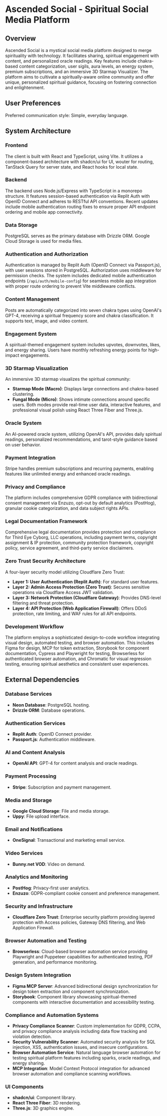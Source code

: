 # Ascended Social - Spiritual Social Media Platform

## Overview
Ascended Social is a mystical social media platform designed to merge spirituality with technology. It facilitates sharing, spiritual engagement with content, and personalized oracle readings. Key features include chakra-based content categorization, user sigils, aura levels, an energy system, premium subscriptions, and an immersive 3D Starmap Visualizer. The platform aims to cultivate a spiritually-aware online community and offer unique, personalized spiritual guidance, focusing on fostering connection and enlightenment.

## User Preferences
Preferred communication style: Simple, everyday language.

## System Architecture

### Frontend
The client is built with React and TypeScript, using Vite. It utilizes a component-based architecture with shadcn/ui for UI, wouter for routing, TanStack Query for server state, and React hooks for local state.

### Backend
The backend uses Node.js/Express with TypeScript in a monorepo structure. It features session-based authentication via Replit Auth with OpenID Connect and adheres to RESTful API conventions. Recent updates include mobile authentication routing fixes to ensure proper API endpoint ordering and mobile app connectivity.

### Data Storage
PostgreSQL serves as the primary database with Drizzle ORM. Google Cloud Storage is used for media files.

### Authentication and Authorization
Authentication is managed by Replit Auth (OpenID Connect via Passport.js), with user sessions stored in PostgreSQL. Authorization uses middleware for permission checks. The system includes dedicated mobile authentication endpoints (`/api/auth/mobile-config`) for seamless mobile app integration with proper route ordering to prevent Vite middleware conflicts.

### Content Management
Posts are automatically categorized into seven chakra types using OpenAI's GPT-4, receiving a spiritual frequency score and chakra classification. It supports text, image, and video content.

### Engagement System
A spiritual-themed engagement system includes upvotes, downvotes, likes, and energy sharing. Users have monthly refreshing energy points for high-impact engagements.

### 3D Starmap Visualization
An immersive 3D starmap visualizes the spiritual community:
- **Starmap Mode (Macro)**: Displays large connections and chakra-based clustering.
- **Fungal Mode (Micro)**: Shows intimate connections around specific users.
Both modes provide real-time user data, interactive features, and professional visual polish using React Three Fiber and Three.js.

### Oracle System
An AI-powered oracle system, utilizing OpenAI's API, provides daily spiritual readings, personalized recommendations, and tarot-style guidance based on user behavior.

### Payment Integration
Stripe handles premium subscriptions and recurring payments, enabling features like unlimited energy and enhanced oracle readings.

### Privacy and Compliance
The platform includes comprehensive GDPR compliance with bidirectional consent management via Enzuzo, opt-out by default analytics (PostHog), granular cookie categorization, and data subject rights APIs.

### Legal Documentation Framework
Comprehensive legal documentation provides protection and compliance for Third Eye Cyborg, LLC operations, including payment terms, copyright assignment & IP protection, community protection framework, copyright policy, service agreement, and third-party service disclaimers.

### Zero Trust Security Architecture
A four-layer security model utilizing Cloudflare Zero Trust:
- **Layer 1: User Authentication (Replit Auth)**: For standard user features.
- **Layer 2: Admin Access Protection (Zero Trust)**: Secures sensitive operations via Cloudflare Access JWT validation.
- **Layer 3: Network Protection (Cloudflare Gateway)**: Provides DNS-level filtering and threat protection.
- **Layer 4: API Protection (Web Application Firewall)**: Offers DDoS protection, rate limiting, and WAF rules for all API endpoints.

### Development Workflow
The platform employs a sophisticated design-to-code workflow integrating visual design, automated testing, and browser automation. This includes Figma for design, MCP for token extraction, Storybook for component documentation, Cypress and Playwright for testing, Browserless for authenticated browser automation, and Chromatic for visual regression testing, ensuring spiritual aesthetics and consistent user experiences.

## External Dependencies

### Database Services
- **Neon Database**: PostgreSQL hosting.
- **Drizzle ORM**: Database operations.

### Authentication Services
- **Replit Auth**: OpenID Connect provider.
- **Passport.js**: Authentication middleware.

### AI and Content Analysis
- **OpenAI API**: GPT-4 for content analysis and oracle readings.

### Payment Processing
- **Stripe**: Subscription and payment management.

### Media and Storage
- **Google Cloud Storage**: File and media storage.
- **Uppy**: File upload interface.

### Email and Notifications
- **OneSignal**: Transactional and marketing email service.

### Video Services
- **Bunny.net VOD**: Video on demand.

### Analytics and Monitoring
- **PostHog**: Privacy-first user analytics.
- **Enzuzo**: GDPR-compliant cookie consent and preference management.

### Security and Infrastructure
- **Cloudflare Zero Trust**: Enterprise security platform providing layered protection with Access policies, Gateway DNS filtering, and Web Application Firewall.

### Browser Automation and Testing
- **Browserless**: Cloud-based browser automation service providing Playwright and Puppeteer capabilities for authenticated testing, PDF generation, and performance monitoring.

### Design System Integration
- **Figma MCP Server**: Advanced bidirectional design synchronization for design token extraction and component synchronization.
- **Storybook**: Component library showcasing spiritual-themed components with interactive documentation and accessibility testing.

### Compliance and Automation Systems
- **Privacy Compliance Scanner**: Custom implementation for GDPR, CCPA, and privacy compliance analysis including data flow tracking and violation detection.
- **Security Vulnerability Scanner**: Automated security analysis for SQL injection, XSS, authentication issues, and insecure configurations.
- **Browser Automation Service**: Natural language browser automation for testing spiritual platform features including sparks, oracle readings, and energy sharing.
- **MCP Integration**: Model Context Protocol integration for advanced browser automation and compliance scanning workflows.

### UI Components
- **shadcn/ui**: Component library.
- **React Three Fiber**: 3D rendering.
- **Three.js**: 3D graphics engine.